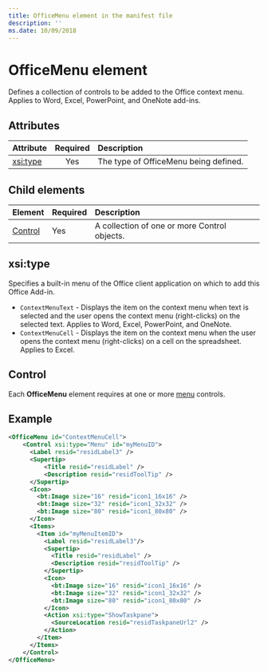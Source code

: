 ```yaml
---
title: OfficeMenu element in the manifest file
description: ''
ms.date: 10/09/2018
---
```


# OfficeMenu element

Defines a collection of controls to be added to the Office context menu. Applies to Word, Excel, PowerPoint, and OneNote add-ins.

## Attributes

| Attribute            | Required | Description                          |
|:---------------------|:--------:|:-------------------------------------|
| [xsi:type](#xsitype) | Yes      | The type of OfficeMenu being defined.|

## Child elements

|  Element |  Required  |  Description  |
|:-----|:-----|:-----|
|  [Control](#control)    | Yes |  A collection of one or more Control objects.  |

## xsi:type

Specifies a built-in menu of the Office client application on which to add this Office Add-in.

- `ContextMenuText` -  Displays the item on the context menu when text is selected and the user opens the context menu (right-clicks) on the selected text. Applies to Word, Excel, PowerPoint, and OneNote.
- `ContextMenuCell` -  Displays the item on the context menu when the user opens the context menu (right-clicks) on a cell on the spreadsheet. Applies to Excel. 

## Control

Each **OfficeMenu** element requires at one or more [menu](control.md#menu-dropdown-button-controls) controls. 

## Example

```xml
<OfficeMenu id="ContextMenuCell">
    <Control xsi:type="Menu" id="myMenuID">
      <Label resid="residLabel3" />
      <Supertip>
          <Title resid="residLabel" />
          <Description resid="residToolTip" />
      </Supertip>   
      <Icon>
        <bt:Image size="16" resid="icon1_16x16" />
        <bt:Image size="32" resid="icon1_32x32" />
        <bt:Image size="80" resid="icon1_80x80" />
      </Icon>    
      <Items>
        <Item id="myMenuItemID">
          <Label resid="residLabel3"/>
          <Supertip>
            <Title resid="residLabel" />
            <Description resid="residToolTip" />
          </Supertip>
          <Icon>
            <bt:Image size="16" resid="icon1_16x16" />
            <bt:Image size="32" resid="icon1_32x32" />
            <bt:Image size="80" resid="icon1_80x80" />
          </Icon>    
          <Action xsi:type="ShowTaskpane">
            <SourceLocation resid="residTaskpaneUrl2" />    
          </Action>    
        </Item>
      </Items>
    </Control>   
</OfficeMenu>
```
